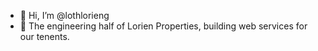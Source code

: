 - 👋 Hi, I’m @lothlorieng
- 👀 The engineering half of Lorien Properties, building web services for our tenents.

<!---
lothlorieng/lothlorieng is a ✨ special ✨ repository because its `README.md` (this file) appears on your GitHub profile.
You can click the Preview link to take a look at your changes.
--->
